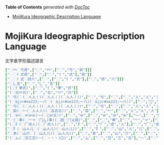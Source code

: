 <!-- START doctoc generated TOC please keep comment here to allow auto update -->
<!-- DON'T EDIT THIS SECTION, INSTEAD RE-RUN doctoc TO UPDATE -->
**Table of Contents**  *generated with [DocToc](https://github.com/thlorenz/doctoc)*

- [MojiKura Ideographic Description Language](#mojikura-ideographic-description-language)

<!-- END doctoc generated TOC please keep comment here to allow auto update -->



# MojiKura Ideographic Description Language

文字倉字形描述語言

```coffee
["⿱癶⿰弓貝",["⿱","癶",["⿰","弓","貝"]]]
["⿱⿰亻式貝",["⿱",["⿰","亻","式"],"貝"]]
["⿱⿰亻式⿱目八",["⿱",["⿰","亻","式"],["⿱","目","八"]]]
["⿺辶言",["⿺","辶","言"]]
["(⿰亻聿式)",["⿰","亻","聿","式"]]
["(⿱北㓁允)",["⿱","北","㓁","允"]]
["⿹弓(⿰(⿱人人丨)(⿱人人丨)(⿱人人丨))",["⿹","弓",["⿰",["⿱","人","人","丨"],["⿱","人","人","丨"],["⿱","人","人","丨"]]]]
["(⿱&jzr#xe223;一八⿰(⿱&jzr#xe223;一八)(⿱&jzr#xe223;一八))",["⿱","","一","八",["⿰",["⿱","","一","八"],["⿱","","一","八"]]]]
["⿹弓(⿰(⿱人人丨)(⿱人人丨)(⿱人人丨))",["⿹","弓",["⿰",["⿱","人","人","丨"],["⿱","人","人","丨"],["⿱","人","人","丨"]]]]
["⿰臣(⿱𠂉(⿰人人人)(⿰古古古))",["⿰","臣",["⿱","𠂉",["⿰","人","人","人"],["⿰","古","古","古"]]]]
["(⿱屮(⿰屮屮屮)一(⿰𠂈屮又))",["⿱","屮",["⿰","屮","屮","屮"],"一",["⿰","𠂈","屮","又"]]]
["⿱(⿰車(⿱爫龴⿵冂厶)車)(⿰田⿵冂乂田)",["⿱",["⿰","車",["⿱","爫","龴",["⿵","冂","厶"]],"車"],["⿰","田",["⿵","冂","乂"],"田"]]]
["(⿰阝(⿸𠂆虍人)(⿸𠂆虍人))",["⿰","阝",["⿸","𠂆","虍","人"],["⿸","𠂆","虍","人"]]]
["⿰阝(⿱山人儿⿰(⿱山人儿)(⿱山人儿))",["⿰","阝",["⿱","山","人","儿",["⿰",["⿱","山","人","儿"],["⿱","山","人","儿"]]]]]
["⿰阜(⿱山介⿰(⿱山人几)(⿱山人几))",["⿰","阜",["⿱","山","介",["⿰",["⿱","山","人","几"],["⿱","山","人","几"]]]]]
["(⿱厶(⿰刃工刃)一(⿰丶丶丶)口)",["⿱","厶",["⿰","刃","工","刃"],"一",["⿰","丶","丶","丶"],"口"]]
```
